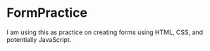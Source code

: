 # FormPractice
I am using this as practice on creating forms using HTML, CSS, and potentially JavaScript.
